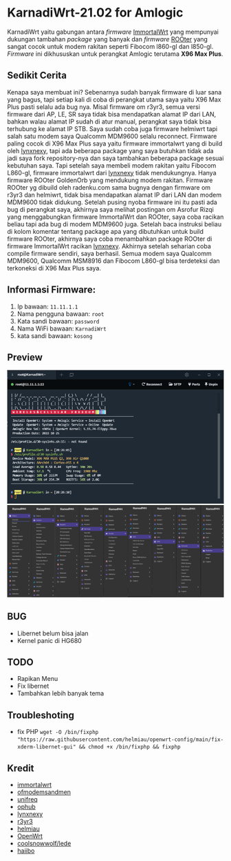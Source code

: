 #  KarnadiWrt-21.02 for Amlogic
KarnadiWrt yaitu gabungan antara *firmware* [ImmortalWrt](https://github.com/immortalwrt/immortalwrt) yang mempunyai dukungan tambahan *package* yang banyak dan *firmware* [ROOter](https://github.com/ofmodemsandmen/ROOterSource2102) yang sangat cocok untuk modem rakitan seperti Fibocom l860-gl dan l850-gl. *Firmware* ini dikhususkan untuk perangkat Amlogic terutama **X96 Max Plus**.

## Sedikit Cerita
Kenapa saya membuat ini? Sebenarnya sudah banyak firmware di luar sana yang bagus, tapi setiap kali di coba di perangkat utama saya yaitu X96 Max Plus pasti selalu ada bug nya. Misal firmware om r3yr3, semua versi firmware dari AP, LE, SR saya tidak bisa mendapatkan alamat IP dari LAN, bahkan walau alamat IP sudah di atur manual, perangkat saya tidak bisa terhubung ke alamat IP STB. Saya sudah coba juga firmware helmiwrt tapi salah satu modem saya Qualcomm MDM9600 selalu reconnect. Firmware paling cocok di X96 Max Plus saya yaitu firmware immortalwrt yang di build oleh [lynxnexy](https://t.me/lynxnexy), tapi ada beberapa package yang saya butuhkan tidak ada jadi saya fork repository-nya dan saya tambahkan beberapa package sesuai kebutuhan saya. Tapi setelah saya membeli modem rakitan yaitu Fibocom L860-gl, firmware immortalwrt dari [lynxnexy](https://t.me/lynxnexy) tidak mendukungnya. Hanya firmware ROOter GoldenOrb yang mendukung modem rakitan. Firmware ROOter yg dibuild oleh radenku.com sama bugnya dengan firmware om r3yr3 dan helmiwrt, tidak bisa mendapatkan alamat IP dari LAN dan modem MDM9600 tidak didukung. Setelah pusing nyoba firmware ini itu pasti ada bug di perangkat saya, akhirnya saya melihat postingan om Asrofur Rizqi yang menggabungkan firmware ImmortalWrt dan ROOter, saya coba racikan beliau tapi ada bug di modem MDM9600 juga. Setelah baca instruksi beliau di kolom komentar tentang package apa yang dibutuhkan untuk build firmware ROOter, akhirnya saya coba menambahkan package ROOter di firmware ImmortalWrt racikan [lynxnexy](https://t.me/lynxnexy). Akhirnya setelah seharian coba compile firmware sendiri, saya berhasil. Semua modem saya Qualcomm MDM9600, Qualcomm MSM8916 dan Fibocom L860-gl bisa terdeteksi dan terkoneksi di X96 Max Plus saya.

## Informasi Firmware:
1. Ip bawaan: `11.11.1.1`
2. Nama pengguna bawaan: `root`
3. Kata sandi bawaan: `password`
4. Nama WiFi bawaan: `KarnadiWrt`
5. kata sandi bawaan: `kosong`

## Preview
![terminal](img/terminal.png)
![preview](img/feature.png)

## BUG
- Libernet belum bisa jalan
- Kernel panic di HG680

## TODO
- Rapikan Menu
- Fix libernet
- Tambahkan lebih banyak tema

## Troubleshoting
- fix PHP `wget -O /bin/fixphp "https://raw.githubusercontent.com/helmiau/openwrt-config/main/fix-xderm-libernet-gui" && chmod +x /bin/fixphp && fixphp`

## Kredit
- [immortalwrt](https://github.com/immortalwrt/immortalwrt)
- [ofmodemsandmen](ofmodemsandmen.com/)
- [unifreq](https://github.com/unifreq)
- [ophub](https://github.com/ophub)
- [lynxnexy](https://t.me/lynxnexy)
- [r3yr3](https://www.youtube.com/c/IndonesianTechChannel)
- [helmiau](https://github.com/helmiau)
- [OpenWrt](https://github.com/openwrt/openwrt)
- [coolsnowwolf/lede](https://github.com/coolsnowwolf/lede)
- [haiibo](https://github.com/haiibo)
